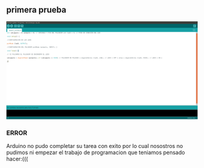 ## primera prueba





![](https://github.com/Samael696/arduino/blob/main/Captura%20de%20pantalla%20de%202021-10-06%2011-52-45.png?raw=true)


### ERROR

Arduino no pudo completar su tarea con exito por lo cual nosostros no pudimos ni empezar el trabajo de programacion que teniamos pensado hacer:(((



















